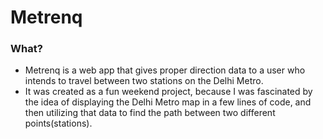 # Metrenq #

### What? ###

* Metrenq is a web app that gives proper direction data to a user who intends to travel between two stations on the Delhi Metro.
* It was created as a fun weekend project, because I was fascinated by the idea of displaying the Delhi Metro map in a few lines of code, and then utilizing that data to find the path between two different points(stations).